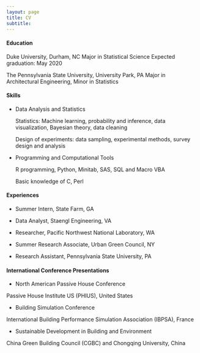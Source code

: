 ```yaml
---
layout: page
title: CV
subtitle: 
---
```


#### Education

Duke University, Durham, NC       Major in Statistical Science          Expected graduation: May 2020

The Pennsylvania State University, University Park, PA     Major in Architectural Engineering, Minor in Statistics        



#### Skills
- Data Analysis and Statistics

	Statistics: Machine learning, probability and inference, data visualization, Bayesian theory, data cleaning

	Design of experiments: data sampling, experimental methods, survey design and analysis

- Programming and Computational Tools

	R programming, Python, Minitab, SAS, SQL and Macro VBA

	Basic knowledge of C, Perl


#### Experiences

- Summer Intern, State Farm, GA

- Data Analyst, Staengl Engineering, VA   

- Researcher, Pacific Northwest National Laboratory, WA       

- Summer Research Associate, Urban Green Council, NY  

- Research Assistant, Pennsylvania State University, PA     

#### International Conference Presentations

- North American Passive House Conference      

Passive House Institute US (PHIUS), United States 

- Building Simulation Conference 

International Building Performance Simulation Association (IBPSA), France

- Sustainable Development in Building and Environment  

China Green Building Council (CGBC) and Chongqing University, China      

